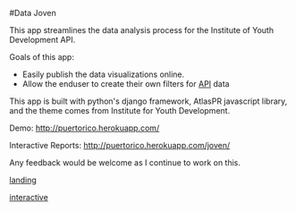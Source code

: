 
#Data Joven

This app streamlines the data analysis process for the Institute of Youth Development API.

Goals of this app:
- Easily publish the data visualizations online.
- Allow the enduser to create their own filters for [API](www.pixelogicpr.com/PRYouthAPI) data

This app is built with python's django framework, AtlasPR javascript library, and the theme comes from Institute for Youth Development.

Demo: http://puertorico.herokuapp.com/

Interactive Reports: http://puertorico.herokuapp.com/joven/



Any feedback would be welcome as I continue to work on this.


[landing](screenshot/landing.png)

[interactive](screenshot/interactive.png)
